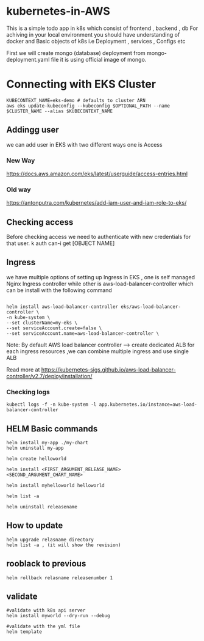 # kubernetes-in-AWS


This is a simple todo app in k8s which consist of frontend , backend , db
For achiving in your local environment you should have understanding of docker and Basic objects
of k8s i.e Deployment , services , Configs etc

First we will create mongo (database) deployment from mongo-deployment.yaml file it is using official image of mongo.


# Connecting with EKS Cluster
```
KUBECONTEXT_NAME=eks-demo # defaults to cluster ARN
aws eks update-kubeconfig --kubeconfig $OPTIONAL_PATH --name $CLUSTER_NAME --alias $KUBECONTEXT_NAME
```


## Addingg user

we can add user in EKS with two different ways one is Access 

### New Way
https://docs.aws.amazon.com/eks/latest/userguide/access-entries.html

### Old way 
https://antonputra.com/kubernetes/add-iam-user-and-iam-role-to-eks/

## Checking access

Before checking access we need to authenticate with new credentials for that user.
k auth can-i get [OBJECT NAME]


## Ingress 
we have multiple options of setting up Ingress in EKS , one is self managed Nginx Ingress controller while other is  aws-load-balancer-controller which can be install with the following command

```

helm install aws-load-balancer-controller eks/aws-load-balancer-controller \
-n kube-system \
--set clusterName=my-eks \
--set serviceAccount.create=false \
--set serviceAccount.name=aws-load-balancer-controller \
```
Note: By default AWS load balancer controller --> create dedicated ALB for each ingress resources ,we can combine multiple ingress and use single ALB

Read more at https://kubernetes-sigs.github.io/aws-load-balancer-controller/v2.7/deploy/installation/



### Checking logs 

```
kubectl logs -f -n kube-system -l app.kubernetes.io/instance=aws-load-balancer-controller
```



##  HELM Basic commands
```
helm install my-app ./my-chart
helm uninstall my-app
```


```
helm create helloworld

helm install <FIRST_ARGUMENT_RELEASE_NAME> <SECOND_ARGUMENT_CHART_NAME>

helm install myhelloworld helloworld

helm list -a

helm uninstall releasename
```
## How to update

```
helm upgrade relasname directory
helm list -a , (it will show the revision)
```
## rooblack to previous
```
helm rollback relasname releasenumber 1
```
## validate
```
#validate with k8s api server
helm install myworld --dry-run --debug

#validate with the yml file
helm template
```

